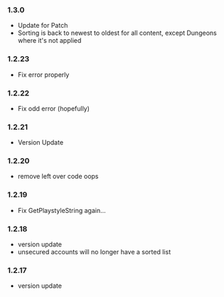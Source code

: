 ### 1.3.0
- Update for Patch
- Sorting is back to newest to oldest for all content, except Dungeons where it's not applied

### 1.2.23
- Fix error properly

### 1.2.22
- Fix odd error (hopefully)

### 1.2.21
- Version Update

### 1.2.20
- remove left over code oops

### 1.2.19
- Fix GetPlaystyleString again...

### 1.2.18
- version update
- unsecured accounts will no longer have a sorted list

### 1.2.17
- version update